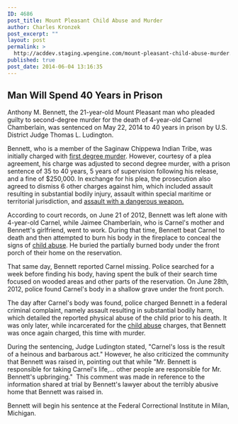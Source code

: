 ```yaml
---
ID: 4686
post_title: Mount Pleasant Child Abuse and Murder
author: Charles Kronzek
post_excerpt: ""
layout: post
permalink: >
  http://acddev.staging.wpengine.com/mount-pleasant-child-abuse-murder.html
published: true
post_date: 2014-06-04 13:16:35
---
```

<h2>Man Will Spend 40 Years in Prison</h2>
Anthony M. Bennett, the 21-year-old Mount Pleasant man who pleaded guilty to second-degree murder for the death of 4-year-old Carnel Chamberlain, was sentenced on May 22, 2014 to 40 years in prison by U.S. District Judge Thomas L. Ludington.

Bennett, who is a member of the Saginaw Chippewa Indian Tribe, was initially charged with <a href="http://acddev.staging.wpengine.com/homicide.html" target="_blank">first degree murder</a>. However, courtesy of a plea agreement, his charge was adjusted to second degree murder, with a prison sentence of 35 to 40 years, 5 years of supervision following his release, and a fine of $250,000. In exchange for his plea, the prosecution also agreed to dismiss 6 other charges against him, which included assault resulting in substantial bodily injury, assault within special maritime or territorial jurisdiction, and <a title="Assault with Dangerous Weapon" href="http://acddev.staging.wpengine.com/assault-with-dangerous-weapon.html" target="_blank">assault with a dangerous weapon.</a>

According to court records, on June 21 of 2012, Bennett was left alone with 4-year-old Carnel, while Jaimee Chamberlain, who is Carnel's mother and Bennett's girlfriend, went to work. During that time, Bennett beat Carnel to death and then attempted to burn his body in the fireplace to conceal the signs of <a title="Michigan Child Abuse Attorneys" href="http://acddev.staging.wpengine.com/michigan-child-abuse-attorneys-abuse-neglect-defense-lawyers.html" target="_blank">child abuse</a>. He buried the partially burned body under the front porch of their home on the reservation.

That same day, Bennett reported Carnel missing. Police searched for a week before finding his body, having spent the bulk of their search time focused on wooded areas and other parts of the reservation. On June 28th, 2012, police found Carnel's body in a shallow grave under the front porch.

The day after Carnel's body was found, police charged Bennett in a federal criminal complaint, namely assault resulting in substantial bodily harm, which detailed the reported physical abuse of the child prior to his death. It was only later, while incarcerated for the <a title="Michigan Child Abuse Attorneys" href="http://acddev.staging.wpengine.com/michigan-child-abuse-attorneys-abuse-neglect-defense-lawyers.html" target="_blank">child abuse</a> charges, that Bennett was once again charged, this time with murder.

During the sentencing, Judge Ludington stated, "Carnel's loss is the result of a heinous and barbarous act." However, he also criticized the community that Bennett was raised in, pointing out that while "Mr. Bennett is responsible for taking Carnel's life,… other people are responsible for Mr. Bennett's upbringing."  This comment was made in reference to the information shared at trial by Bennett's lawyer about the terribly abusive home that Bennett was raised in.

Bennett will begin his sentence at the Federal Correctional Institute in Milan, Michigan.